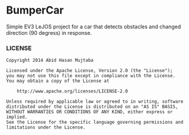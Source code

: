 # BumperCar

Simple EV3 LeJOS project for a car that detects obstacles and changed direction (90 degress) in response.

### LICENSE

```
Copyright 2014 Abid Hasan Mujtaba
 
Licensed under the Apache License, Version 2.0 (the "License");
you may not use this file except in compliance with the License.
You may obtain a copy of the License at

    http://www.apache.org/licenses/LICENSE-2.0

Unless required by applicable law or agreed to in writing, software
distributed under the License is distributed on an "AS IS" BASIS,
WITHOUT WARRANTIES OR CONDITIONS OF ANY KIND, either express or implied.
See the License for the specific language governing permissions and
limitations under the License.
```
